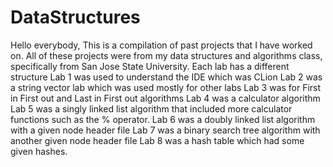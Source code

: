 # DataStructures
Hello everybody, This is a compilation of past projects that I have worked on. All of these projects were from my data structures
and algorithms class, specifically from San Jose State University. 
Each lab has a different structure
Lab 1 was used to understand the IDE which was CLion
Lab 2 was a string vector lab which was used mostly for other labs
Lab 3 was for First in First out and Last in First out algorithms 
Lab 4 was a calculator algorithm
Lab 5 was a singly linked list algorithm that included more calculator functions such as the % operator.
Lab 6 was a doubly linked list algorithm with a given node header file
Lab 7 was a binary search tree algorithm with another given node header file
Lab 8 was a hash table which had some given hashes.
